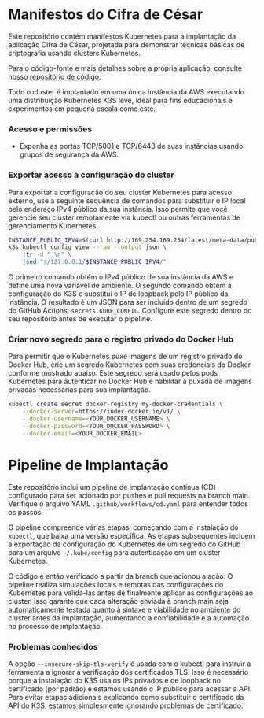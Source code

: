 # Manifestos do Cifra de César

Este repositório contém manifestos Kubernetes para a implantação da aplicação Cifra de César, projetada para demonstrar técnicas básicas de criptografia usando clusters Kubernetes.

Para o código-fonte e mais detalhes sobre a própria aplicação, consulte nosso [repositório de código](https://github.com/cicerowordb/caesar-cipher-code).

Todo o cluster é implantado em uma única instância da AWS executando uma distribuição Kubernetes K3S leve, ideal para fins educacionais e experimentos em pequena escala como este.

### Acesso e permissões

* Exponha as portas TCP/5001 e TCP/6443 de suas instâncias usando grupos de segurança da AWS.

### Exportar acesso à configuração do cluster

Para exportar a configuração do seu cluster Kubernetes para acesso externo, use a seguinte sequência de comandos para substituir o IP local pelo endereço IPv4 público da sua instância. Isso permite que você gerencie seu cluster remotamente via kubectl ou outras ferramentas de gerenciamento Kubernetes.

```bash
INSTANCE_PUBLIC_IPV4=$(curl http://169.254.169.254/latest/meta-data/public-ipv4)
k3s kubectl config view --raw --output json \
    |tr -d " \n" \
    |sed "s/127.0.0.1/$INSTANCE_PUBLIC_IPV4/"
```

O primeiro comando obtém o IPv4 público de sua instância da AWS e define uma nova variável de ambiente. O segundo comando obtém a configuração do K3S e substitui o IP de loopback pelo IP público da instância. O resultado é um JSON para ser incluído dentro de um segredo do GitHub Actions: `secrets.KUBE_CONFIG`. Configure este segredo dentro do seu repositório antes de executar o pipeline.

### Criar novo segredo para o registro privado do Docker Hub

Para permitir que o Kubernetes puxe imagens de um registro privado do Docker Hub, crie um segredo Kubernetes com suas credenciais do Docker conforme mostrado abaixo. Este segredo será usado pelos pods Kubernetes para autenticar no Docker Hub e habilitar a puxada de imagens privadas necessárias para sua implantação.

```bash
kubectl create secret docker-registry my-docker-credentials \
    --docker-server=https://index.docker.io/v1/ \
    --docker-username=<YOUR_DOCKER_USERNAME> \
    --docker-password=<YOUR_DOCKER_PASSWORD> \
    --docker-email=<YOUR_DOCKER_EMAIL>
```

# Pipeline de Implantação

Este repositório inclui um pipeline de implantação contínua (CD) configurado para ser acionado por pushes e pull requests na branch main. Verifique o arquivo YAML `.github/workflows/cd.yaml` para entender todos os passos.

O pipeline compreende várias etapas, começando com a instalação do `kubectl`, que baixa uma versão específica. As etapas subsequentes incluem a exportação da configuração do Kubernetes de um segredo do GitHub para um arquivo `~/.kube/config` para autenticação em um cluster Kubernetes.

O código é então verificado a partir da branch que acionou a ação. O pipeline realiza simulações locais e remotas das configurações do Kubernetes para validá-las antes de finalmente aplicar as configurações ao cluster. Isso garante que cada alteração enviada à branch main seja automaticamente testada quanto à sintaxe e viabilidade no ambiente do cluster antes da implantação, aumentando a confiabilidade e a automação no processo de implantação.

### Problemas conhecidos

A opção `--insecure-skip-tls-verify` é usada com o kubectl para instruir a ferramenta a ignorar a verificação dos certificados TLS. Isso é necessário porque a instalação do K3S usa os IPs privados e de loopback no certificado (por padrão) e estamos usando o IP público para acessar a API. Para evitar etapas adicionais explicando como substituir o certificado da API do K3S, estamos simplesmente ignorando problemas de certificado.
